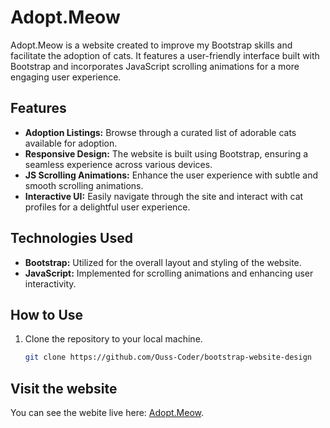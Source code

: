 # Adopt.Meow

Adopt.Meow is a website created to improve my Bootstrap skills and facilitate the adoption of cats. It features a user-friendly interface built with Bootstrap and incorporates JavaScript scrolling animations for a more engaging user experience.


## Features

- **Adoption Listings:** Browse through a curated list of adorable cats available for adoption.
- **Responsive Design:** The website is built using Bootstrap, ensuring a seamless experience across various devices.
- **JS Scrolling Animations:** Enhance the user experience with subtle and smooth scrolling animations.
- **Interactive UI:** Easily navigate through the site and interact with cat profiles for a delightful user experience.

## Technologies Used

- **Bootstrap:** Utilized for the overall layout and styling of the website.
- **JavaScript:** Implemented for scrolling animations and enhancing user interactivity.

## How to Use

1. Clone the repository to your local machine.
   ```bash
   git clone https://github.com/Ouss-Coder/bootstrap-website-design

## Visit the website
You can see the webite live here: [Adopt.Meow](https://pages.github.com/).

